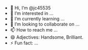 - 👋 Hi, I’m @jc45535
- 👀 I’m interested in ...
- 🌱 I’m currently learning ...
- 💞️ I’m looking to collaborate on ...
- 📫 How to reach me ...
- 😄 Adjectives: Handsome, Brilliant.
- ⚡ Fun fact: ...

<!---
jc45535/jc45535 is a ✨ special ✨ repository because its `README.md` (this file) appears on your GitHub profile.
You can click the Preview link to take a look at your changes.
--->
